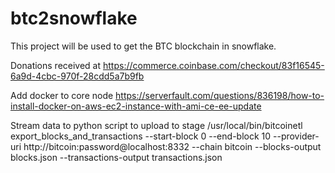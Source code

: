 # btc2snowflake

This project will be used to get the BTC blockchain in snowflake.

Donations received at https://commerce.coinbase.com/checkout/83f16545-6a9d-4cbc-970f-28cdd5a7b9fb




Add docker to core node
https://serverfault.com/questions/836198/how-to-install-docker-on-aws-ec2-instance-with-ami-ce-ee-update

Stream data to python script to upload to stage
/usr/local/bin/bitcoinetl export_blocks_and_transactions --start-block 0 --end-block 10 --provider-uri http://bitcoin:password@localhost:8332 --chain bitcoin  --blocks-output blocks.json --transactions-output transactions.json

